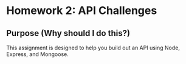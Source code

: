 # Homework 2: API Challenges

## Purpose (Why should I do this?)

This assignment is designed to help you build out an API using Node, Express, and Mongoose.

